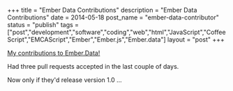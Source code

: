 +++
title = "Ember Data Contributions"
description = "Ember Data Contributions"
date = 2014-05-18
post_name = "ember-data-contributor"
status = "publish"
tags = ["post","development","software","coding","web","html","JavaScript","CoffeeScript","EMCAScript","Ember","Ember.js","Ember.data"]
layout = "post"
+++

[My contributions to Ember.Data!](https://github.com/emberjs/data/pulls/duereg?direction=desc&page=1&sort=created&state=closed)

Had three pull requests accepted in the last couple of days.

Now only if they'd release version 1.0 ...


